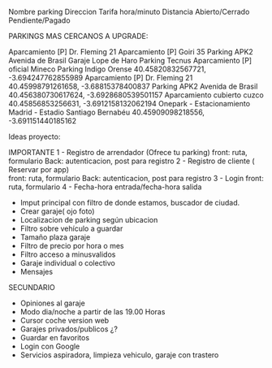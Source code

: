 Nombre parking
Direccion
Tarifa hora/minuto
Distancia
Abierto/Cerrado
Pendiente/Pagado

PARKINGS MAS CERCANOS A UPGRADE:

Aparcamiento [P] Dr. Fleming 21
Aparcamiento [P] Goiri 35
Parking APK2 Avenida de Brasil
Garaje Lope de Haro
Parking Tecnus
Aparcamiento [P] oficial Mineco
Parking Indigo Orense 40.45820832567721, -3.694247762855989
Aparcamiento [P] Dr. Fleming 21 40.45998791261658, -3.68815378400837
Parking APK2 Avenida de Brasil 40.456380730617624, -3.6928680539501157
Aparcamiento cubierto cuzco 40.45856853256631, -3.6912158132062194
Onepark - Estacionamiento Madrid - Estadio Santiago Bernabéu 40.45909098218556, -3.691151440185162



Ideas proyecto:

IMPORTANTE
1 - Registro de arrendador (Ofrece tu parking) 
    front: ruta, formulario
    Back: autenticacion, post para registro 
2 - Registro de cliente ( Reservar por app)  
    front: ruta, formulario
    Back: autenticacion, post para registro
3 - Login
    front: ruta, formulario
4  - Fecha-hora entrada/fecha-hora salida

- Imput principal con filtro de donde estamos, buscador de ciudad.
- Crear garaje( ojo foto)
- Localizacion de parking según ubicacion
- Filtro sobre vehículo a guardar
- Tamaño plaza garaje
- Filtro de precio por hora o mes
- Filtro acceso a minusvalidos
- Garaje individual o colectivo
- Mensajes


SECUNDARIO
- Opiniones al garaje 
- Modo dia/noche a partir de las 19.00 Horas
- Cursor coche version web
- Garajes privados/publicos ¿?
- Guardar en favoritos
- Login con Google
- Servicios aspiradora, limpieza vehiculo, garaje con trastero








